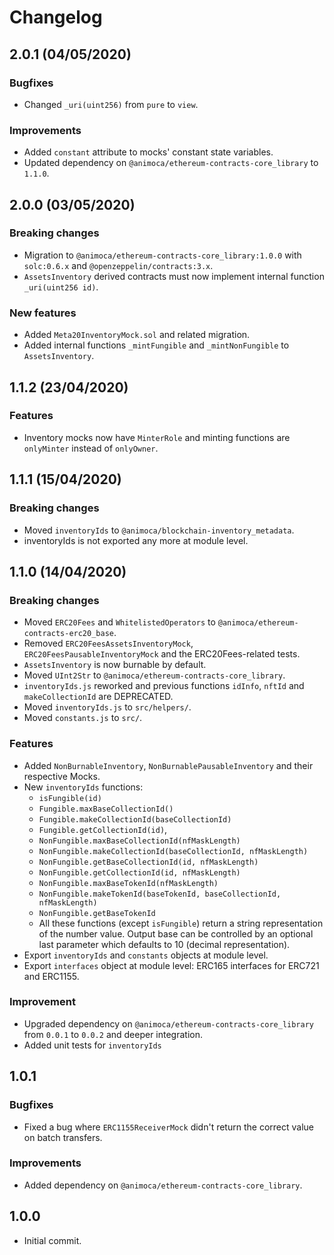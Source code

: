 # Changelog

## 2.0.1 (04/05/2020)

### Bugfixes
 * Changed `_uri(uint256)` from `pure` to `view`.

### Improvements
 * Added `constant` attribute to mocks' constant state variables.
 * Updated dependency on `@animoca/ethereum-contracts-core_library` to `1.1.0`.

## 2.0.0 (03/05/2020)

### Breaking changes
 * Migration to `@animoca/ethereum-contracts-core_library:1.0.0` with `solc:0.6.x` and `@openzeppelin/contracts:3.x`.
 * `AssetsInventory` derived contracts must now implement internal function `_uri(uint256 id)`.

### New features
 * Added `Meta20InventoryMock.sol` and related migration.
 * Added internal functions `_mintFungible` and `_mintNonFungible` to `AssetsInventory`.

## 1.1.2 (23/04/2020)

### Features
 * Inventory mocks now have `MinterRole` and minting functions are `onlyMinter` instead of `onlyOwner`.

## 1.1.1 (15/04/2020)

### Breaking changes
 * Moved `inventoryIds` to `@animoca/blockchain-inventory_metadata`.
 * inventoryIds is not exported any more at module level.

## 1.1.0 (14/04/2020)

### Breaking changes
 * Moved `ERC20Fees` and `WhitelistedOperators` to `@animoca/ethereum-contracts-erc20_base`.
 * Removed `ERC20FeesAssetsInventoryMock`, `ERC20FeesPausableInventoryMock` and the ERC20Fees-related tests.
 * `AssetsInventory` is now burnable by default.
 * Moved `UInt2Str` to `@animoca/ethereum-contracts-core_library`.
 * `inventoryIds.js` reworked and previous functions `idInfo`, `nftId` and `makeCollectionId` are DEPRECATED. 
 * Moved `inventoryIds.js` to `src/helpers/`.
 * Moved `constants.js` to `src/`.

### Features
 * Added `NonBurnableInventory`, `NonBurnablePausableInventory` and their respective Mocks.
 * New `inventoryIds` functions:
   * `isFungible(id)`
   * `Fungible.maxBaseCollectionId()`
   * `Fungible.makeCollectionId(baseCollectionId)`
   * `Fungible.getCollectionId(id)`,
   * `NonFungible.maxBaseCollectionId(nfMaskLength)`
   * `NonFungible.makeCollectionId(baseCollectionId, nfMaskLength)`
   * `NonFungible.getBaseCollectionId(id, nfMaskLength)`
   * `NonFungible.getCollectionId(id, nfMaskLength)`
   * `NonFungible.maxBaseTokenId(nfMaskLength)`
   * `NonFungible.makeTokenId(baseTokenId, baseCollectionId, nfMaskLength)`
   * `NonFungible.getBaseTokenId`
   * All these functions (except `isFungible`) return a string representation of the number value. Output base can be controlled by an optional last parameter which defaults to 10 (decimal representation).
 * Export `inventoryIds` and `constants` objects at module level.
 * Export `interfaces` object at module level: ERC165 interfaces for ERC721 and ERC1155.

### Improvement
 * Upgraded dependency on `@animoca/ethereum-contracts-core_library` from `0.0.1` to `0.0.2` and deeper integration.
 * Added unit tests for `inventoryIds`

 ## 1.0.1

### Bugfixes
* Fixed a bug where `ERC1155ReceiverMock` didn't return the correct value on batch transfers.

### Improvements
* Added dependency on `@animoca/ethereum-contracts-core_library`.

 ## 1.0.0
* Initial commit.